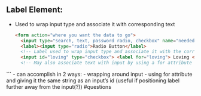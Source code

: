 ## Label Element: 
- Used to wrap input type and associate it with corresponding text
  ```html
  <form action="where you want the data to go">
	<input type="search, text, password radio, checkbox" name="needed for processing data when it's sent to the form action location" placeholder="text that shows in the input field" required>
	<label><input type="radio">Radio Button</label> 
	<!-- Label used to wrap input type and associate it with the corresponding text -->
	<input id="loving" type="checkbox"> <label for="loving"> Loving </label>
	<!-- May also associate text with input by using a for attribute with the same value as the input's id -->
</form>
```
- can accomplish in 2 ways: 
	- wrapping around input
	- using for attribute and giving it the same string as an input’s id (useful if positioning label further away from the input(?)) #questions 